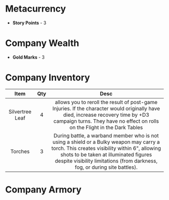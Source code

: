 # Metacurrency
- **Story Points** - 3
# Company Wealth
- **Gold Marks** - 3

# Company Inventory

|      Item       | Qty |                                                                                                       Desc                                                                                                       |
|:---------------:|:---:|:----------------------------------------------------------------------------------------------------------------------------------------------------------------------------------------------------------------:|
| Silvertree Leaf |  4  | allows you to reroll the result of post-game Injuries. If the character would originally have died, increase recovery time by +D3 campaign turns.  They have no effect on rolls on the Flight in the Dark Tables |
|     Torches     |  3  |During battle, a warband member who is not using a shield or a Bulky weapon may carry a torch. This creates visibility within 6", allowing shots to be taken at illuminated figures despite visibility limitations (from darkness, fog, or during site battles).                                                                                                                                                                                                                  |

# Company Armory